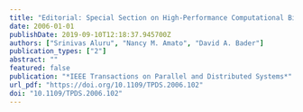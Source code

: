 ```yaml
---
title: "Editorial: Special Section on High-Performance Computational Biology"
date: 2006-01-01
publishDate: 2019-09-10T12:18:37.945700Z
authors: ["Srinivas Aluru", "Nancy M. Amato", "David A. Bader"]
publication_types: ["2"]
abstract: ""
featured: false
publication: "*IEEE Transactions on Parallel and Distributed Systems*"
url_pdf: "https://doi.org/10.1109/TPDS.2006.102"
doi: "10.1109/TPDS.2006.102"
---
```


